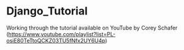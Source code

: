 # Django_Tutorial
Working through the tutorial available on YouTube by Corey Schafer (https://www.youtube.com/playlist?list=PL-osiE80TeTtoQCKZ03TU5fNfx2UY6U4p)
